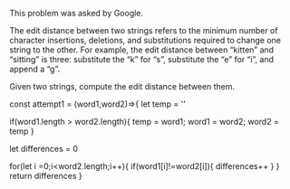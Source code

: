 This problem was asked by Google.

The edit distance between two strings refers to the minimum number of character insertions, deletions, and substitutions required to change one string to the other. For example, the edit distance between “kitten” and “sitting” is three: substitute the “k” for “s”, substitute the “e” for “i”, and append a “g”.

Given two strings, compute the edit distance between them.

const attempt1 = (word1,word2)=>{
  let temp = ''
  <!-- setting to make sure word2 is always the longer word -->
  if(word1.length > word2.length){
    temp = word1;
    word1 = word2;
    word2 = temp
  }

  let differences = 0

  for(let i =0;i<word2.length;i++){
    if(word1[i]!=word2[i]){
      <!-- assuming word1 is shorter than word2 at i it will be an undefined against a real character and increase the increment  -->
      differences++
    }
  }
  return differences
}
